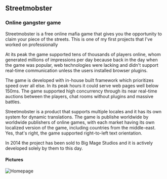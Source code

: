 ## Streetmobster
### Online gangster game

Streetmobster is a free online mafia game that gives you the opportunity to claim your piece of the streets.
This is one of my first projects that I've worked on professionally 

At its peak the game supported tens of thousands of players online, whom generated millions of impressions per day because back in the day when the game was popular, web technologies were lacking and didn't support real-time communication unless the users installed browser plugins.

The game is developed with in-house built framework which prioritizes speed over all else. In its peak hours it could serve web pages well below 150ms. The game supported high concurrency through its near real-time auctions between the players, chat rooms without plugins and massive battles.

Streetmobster is a product that supports multiple locales and it has its own system for dynamic translations. The game is publishe worldwide by worldwide publishers of online games, with each market having its own localized version of the game, including countries from the middle-east. Yes, that's right, the game supported right-to-left text orientation.

In 2014 the project has been sold to Big Mage Studios and it is actively developed solely by them to this day.

#### Pictures

![Homepage](/assets/img/projects/bgmafia.jpg)
